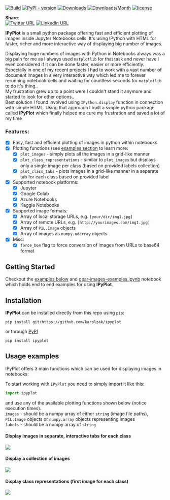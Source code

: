 [![Build](https://github.com/karolzak/ipyplot/workflows/CI%20Build/badge.svg)](https://github.com/karolzak/ipyplot/actions?query=workflow%3A%22CI+Build%22)
[![PyPI - version](https://img.shields.io/pypi/v/ipyplot.svg "PyPI version")](https://pypi.org/project/ipyplot/) 
[![Downloads](https://pepy.tech/badge/ipyplot)](https://pepy.tech/project/ipyplot)
[![Downloads/Month](https://pepy.tech/badge/ipyplot/month)](https://pepy.tech/project/ipyplot/month)
[![license](https://img.shields.io/github/license/mashape/apistatus.svg?maxAge=2592000)](https://github.com/karolzak/ipyplot/blob/master/LICENSE)

**Share**:  
[![Twitter URL](https://img.shields.io/twitter/url?url=https%3A%2F%2Fgithub.com%2karolzak%2Fipyplot)](http://twitter.com/share?text=IPyPlot%20-%20fast%20and%20effortless%20way%20to%20display%20huge%20numbers%20of%20images%20in%20Python%20notebooks&url=https://github.com/karolzak/ipyplot/&hashtags=python,computervision,imageclassification,deeplearning,ML,AI)
[![LinkedIn URL](https://raw.githubusercontent.com/karolzak/boxdetect/master/images/linkedin_share4.png)](http://www.linkedin.com/shareArticle?mini=true&url=https://github.com/karolzak/ipyplot&title=IPyPlot%20python%20package)

**IPyPlot** is a small python package offering fast and efficient plotting of images inside Jupyter Notebooks cells. It's using IPython with HTML for faster, richer and more interactive way of displaying big number of images.

Displaying huge numbers of images with Python in Notebooks always was a big pain for me as I always used `matplotlib` for that task and never have I even considered if it can be done faster, easier or more efficiently.  
Especially in one of my recent projects I had to work with a vast number of document images in a very interactive way which led me to forever rerunning notebook cells and waiting for countless seconds for `matplotlib` to do it's thing..   
My frustration grew up to a point were I couldn't stand it anymore and started to look for other options..  
Best solution I found involved using `IPython.display` function in connection with simple HTML. Using that approach I built a simple python package called **IPyPlot** which finally helped me cure my frustration and saved a lot of my time

### Features:
- [x] Easy, fast and efficient plotting of images in python within notebooks
- [x] Plotting functions (see [examples section](#Usage-examples) to learn more:
  - [x] `plot_images` - simply plots all the images in a grid-like manner 
  - [x] `plot_class_representations` - similar to `plot_images` but displays only a single image per class (based on provided labels collection)
  - [x] `plot_class_tabs` - plots images in a grid-like manner in a separate tab for each class based on provided label
- [x] Supported notebook platforms:
  - [x] Jupyter
  - [x] Google Colab
  - [x] Azure Notebooks
  - [x] Kaggle Notebooks
- [x] Supported image formats:
  - [x] Array of local storage URLs, e.g. `[your/dir/img1.jpg]`
  - [x] Array of remote URLs, e.g. `[http://yourimages.com/img1.jpg]`
  - [x] Array of `PIL.Image` objects
  - [x] Array of images as `numpy.ndarray` objects
- [x] Misc:
  - [x] `force_b64` flag to force conversion of images from URLs to base64 format

## Getting Started

Checkout the [examples below](#Usage-examples) and 
[gear-images-examples.ipynb](https://github.com/karolzak/ipyplot/blob/master/notebooks/gear-images-examples.ipynb) notebook which holds end to end examples for using **IPyPlot**.

## Installation

**IPyPlot** can be installed directly from this repo using `pip`:

```
pip install git+https://github.com/karolzak/ipyplot
```

or through [PyPI](https://pypi.org/project/ipyplot/)

```
pip install ipyplot
```

## Usage examples

IPyPlot offers 3 main functions which can be used for displaying images in notebooks:

To start working with `IPyPlot` you need to simply import it like this:
```python
import ipyplot
```  
and use any of the available plotting functions shown below (notice execution times).  
`images` - should be a numpy array of either `string` (image file paths), `PIL.Image` objects or `numpy.array` objects representing images  
`labels` - should be a numpy array of `string`

#### Display images in separate, interactive tabs for each class

![](https://raw.githubusercontent.com/karolzak/ipyplot/master/docs/example1-tabs.gif)

#### Display a collection of images

![](https://raw.githubusercontent.com/karolzak/ipyplot/master/docs/example2-images.jpg)

#### Display class representations (first image for each class)

![](https://raw.githubusercontent.com/karolzak/ipyplot/master/docs/example3-classes.jpg)
